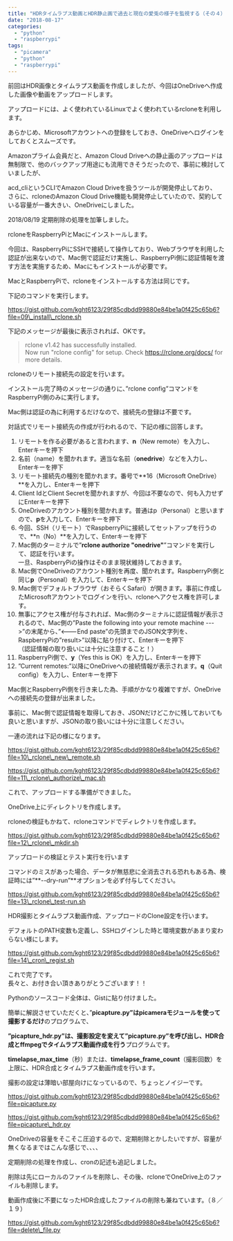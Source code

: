 ```yaml
---
title: "HDRタイムラプス動画とHDR静止画で過去と現在の愛兎の様子を監視する（その４） #RaspberryPi #PiCamera #Python #rclone"
date: "2018-08-17"
categories: 
  - "python"
  - "raspberrypi"
tags: 
  - "picamera"
  - "python"
  - "raspberrypi"
---
```


前回はHDR画像とタイムラプス動画を作成しましたが、今回はOneDriveへ作成した画像や動画をアップロードします。

アップロードには、よく使われているLinuxでよく使われているrcloneを利用します。

あらかじめ、Microsoftアカウントへの登録をしておき、OneDriveへログインをしておくとスムーズです。  

Amazonプライム会員だと、Amazon Cloud Driveへの静止画のアップロードは無制限で、他のバックアップ用途にも流用できそうだったので、事前に検討していましたが、

acd\_cliというCLIでAmazon Cloud Driveを扱うツールが開発停止しており、  
さらに、rcloneのAmazon Cloud Drive機能も開発停止していたので、契約している容量が一番大きい、OneDriveにしました。  

2018/08/19 定期削除の処理を加筆しました。

rcloneをRaspberryPiとMacにインストールします。

今回は、RaspberryPiにSSHで接続して操作しており、Webブラウザを利用した認証が出来ないので、Mac側で認証だけ実施し、RaspberryPi側に認証情報を渡す方法を実施するため、Macにもインストールが必要です。

MacとRaspberryPiで、rcloneをインストールする方法は同じです。

下記のコマンドを実行します。

https://gist.github.com/kght6123/29f85cdbdd99880e84be1a0f425c65b6?file=09\_install\_rclone.sh

下記のメッセージが最後に表示されれば、OKです。

> rclone v1.42 has successfully installed.  
> Now run "rclone config" for setup. Check https://rclone.org/docs/ for more details.

rcloneのリモート接続先の設定を行います。

インストール完了時のメッセージの通りに、”rclone config”コマンドをRaspberryPi側のみに実行します。

Mac側は認証の為に利用するだけなので、接続先の登録は不要です。

対話式でリモート接続先の作成が行われるので、下記の様に回答します。

1. リモートを作る必要があると言われます、**n**（New remote）を入力し、Enterキーを押下
2. 名前（name）を聞かれます。適当な名前（**onedrive**）などを入力し、Enterキーを押下
3. リモート接続先の種別を聞かれます。番号で**16（Microsoft OneDrive）**を入力し、Enterキーを押下
4. Client IdとClient Secretを聞かれますが、今回は不要なので、何も入力せずにEnterキーを押下
5. OneDriveのアカウント種別を聞かれます。普通はp（Personal）と思いますので、**p**を入力して、Enterキーを押下
6. 今回、SSH（リモート）でRaspberryPiに接続してセットアップを行うので、**n（No）**を入力して、Enterキーを押下
7. Mac側のターミナルで”**rclone authorize "onedrive"**”コマンドを実行して、認証を行います。  
    一旦、RaspberryPiの操作はそのまま現状維持しておきます。
8. Mac側でOneDriveのアカウント種別を再度、聞かれます。RaspberryPi側と同じ**p**（Personal）を入力して、Enterキーを押下
9. Mac側でデフォルトブラウザ（おそらくSafari）が開きます。事前に作成したMicrosoftアカウントでログインを行い、rcloneへアクセス権を許可します。
10. 無事にアクセス権が付与されれば、Mac側のターミナルに認証情報が表示されるので、Mac側の”Paste the following into your remote machine --->”の末尾から、”<---End paste”の先頭までのJSON文字列を、RaspberryPiの”result>”以降に貼り付けて、Enterキーを押下  
    （認証情報の取り扱いには十分に注意すること！）
11. RaspberryPi側で、**y**（Yes this is OK）を入力し、Enterキーを押下
12. ”Current remotes:”以降にOneDriveへの接続情報が表示されます。**q**（Quit config）を入力し、Enterキーを押下

Mac側とRaspberryPi側を行き来した為、手順がかなり複雑ですが、OneDriveへの接続先の登録が出来ました。

事前に、Mac側で認証情報を取得しておき、JSONだけどこかに残しておいても良いと思いますが、JSONの取り扱いには十分に注意しください。  

一連の流れは下記の様になります。

https://gist.github.com/kght6123/29f85cdbdd99880e84be1a0f425c65b6?file=10\_rclone\_new\_remote.sh

https://gist.github.com/kght6123/29f85cdbdd99880e84be1a0f425c65b6?file=11\_rclone\_authorize\_mac.sh

これで、アップロードする準備ができました。

OneDrive上にディレクトリを作成します。

rcloneの検証もかねて、rcloneコマンドでディレクトリを作成します。

https://gist.github.com/kght6123/29f85cdbdd99880e84be1a0f425c65b6?file=12\_rclone\_mkdir.sh

アップロードの検証とテスト実行を行います

コマンドのミスがあった場合、データが無慈悲に全消去される恐れもある為、検証時には”**\--dry-run”**オプションを必ず付与してください。

https://gist.github.com/kght6123/29f85cdbdd99880e84be1a0f425c65b6?file=13\_rclone\_test-run.sh

HDR撮影とタイムラプス動画作成、アップロードのClone設定を行います。

デフォルトのPATH変数も定義し、SSHログインした時と環境変数があまり変わらない様にします。

https://gist.github.com/kght6123/29f85cdbdd99880e84be1a0f425c65b6?file=14\_cron\_regist.sh

これで完了です。  
長々と、お付き合い頂きありがとうございます！！

Pythonのソースコード全体は、Gistに貼り付けました。

簡単に解説させていただくと、”**picapture.py”はpicameraモジュールを使って撮影するだけ**のプログラムで、

**”picapture\_hdr.py”は、撮影設定を変えて”picapture.py”を呼び出し、HDR合成とffmpegでタイムラプス動画作成を行う**プログラムです。  
  
**timelapse\_max\_time**（秒）または、**timelapse\_frame\_count**（撮影回数）を上限に、HDR合成とタイムラプス動画作成を行います。

撮影の設定は薄暗い部屋向けになっているので、ちょっとノイジーです。

https://gist.github.com/kght6123/29f85cdbdd99880e84be1a0f425c65b6?file=picapture.py

https://gist.github.com/kght6123/29f85cdbdd99880e84be1a0f425c65b6?file=picapture\_hdr.py

OneDriveの容量をそこそこ圧迫するので、定期削除とかしたいですが、容量が無くなるまではこんな感じで、、、、

定期削除の処理を作成し、cronの記述も追記しました。

削除は先にローカルのファイルを削除し、その後、rcloneでOneDrive上のファイルも削除します。

動画作成後に不要になったHDR合成したファイルの削除も兼ねています。（８／１９）

https://gist.github.com/kght6123/29f85cdbdd99880e84be1a0f425c65b6?file=delete\_file.py
